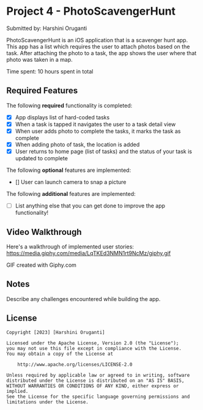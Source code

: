 # Project 4 - PhotoScavengerHunt

Submitted by: Harshini Oruganti

PhotoScavengerHunt is an iOS application that is a scavenger hunt app. This app has a list which requires the user to attach photos based on the task. After attaching the photo to a task, the app shows the user where that photo was taken in a map.

Time spent: 10 hours spent in total

## Required Features

The following **required** functionality is completed:

- [x] App displays list of hard-coded tasks
- [x] When a task is tapped it navigates the user to a task detail view
- [x] When user adds photo to complete the tasks, it marks the task as complete
- [x] When adding photo of task, the location is added
- [x] User returns to home page (list of tasks) and the status of your task is updated to complete
 
The following **optional** features are implemented:

- [] User can launch camera to snap a picture    

The following **additional** features are implemented:

- [ ] List anything else that you can get done to improve the app functionality!

## Video Walkthrough

Here's a walkthrough of implemented user stories:
https://media.giphy.com/media/LqTKEd3NMN1rt9NcMz/giphy.gif

GIF created with Giphy.com

## Notes

Describe any challenges encountered while building the app.

## License

    Copyright [2023] [Harshini Oruganti]

    Licensed under the Apache License, Version 2.0 (the "License");
    you may not use this file except in compliance with the License.
    You may obtain a copy of the License at

        http://www.apache.org/licenses/LICENSE-2.0

    Unless required by applicable law or agreed to in writing, software
    distributed under the License is distributed on an "AS IS" BASIS,
    WITHOUT WARRANTIES OR CONDITIONS OF ANY KIND, either express or implied.
    See the License for the specific language governing permissions and
    limitations under the License.
